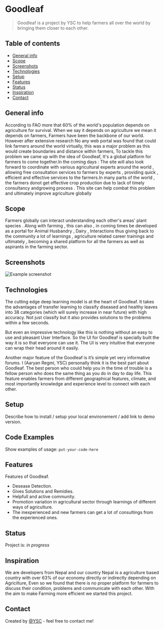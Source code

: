 # Goodleaf
> Goodleaf is a project by YSC to help farmers all over the world by bringing them closer to each other. 

## Table of contents
* [General info](#general-info)
* [Scope](#scope)
* [Screenshots](#screenshots)
* [Technologies](#technologies)
* [Setup](#setup)
* [Features](#features)
* [Status](#status)
* [Inspiration](#inspiration)
* [Contact](#contact)

## General info
According to FAO more that 60% of the world's population depends on agriculture for survival. When we say it depends on agriculture we mean it depends on farmers, Farmers have been the backbone of our world. However after extensive research No any web portal was found that could link farmers around the world virtually, this was a major problem as this would create boundaries and distance within farmers, To tackle this problem we came up with the idea of Goodleaf, It's a global platform for farmers to come together.In the coming days : The site will also look forward to coordinate with various agricultural experts around the world , allowing free consultation services to farmers by experts , providing quick , efficient and effective services to the farmers.In many parts of the world , the farmers donot get effective crop production due to lack of timely consultancy andgrowing process . This site can help combat this problem and ultimately improve agriculture globally

## Scope
Farmers globally can interact understanding each other's areas' plant species . 
Along with farming , this can also , in coming times be developed as a portal for Animal Husbandry , Dairy , Interactions  thus giving back to the community a lot of learnings , agriculture related career trainings and ultimately , becoming a shared platform for all the farmers as well as aspirants in the farming sector.

## Screenshots
![Example screenshot](./img/screenshot.png)

## Technologies
The cutting edge deep learning model is at the heart of Goodleaf. It takes the advantages of transfer learning to classify diseased and healthy leaves into 38 categories (which will surely increase in near future) with high accuracy. Not just classify but it also provides solutions to the problems within a few seconds. 

But even an impressive technology like this is nothing without an easy to use and pleasant  User Interface. So the UI for Goodleaf is specially built the way it is so that everyone can use it. The UI is very intuitive that everyone can wrap their head around it easily. 

Another major feature of the Goodleaf is it’s simple yet very informative forums. I (Aaryan Regmi, YSC) personally think it is the best part about Goodleaf. The best person who could help you in the time of trouble is a fellow person who does the same thing as you do in day to day life. This feature enables farmers from different geographical features, climate, and most importantly knowledge and experience level to connect with each other.

## Setup
Describe how to install / setup your local environement / add link to demo version.

## Code Examples
Show examples of usage:
`put-your-code-here`

## Features
Features of Goodleaf.
* Desease Detection.
* Gives Solutions and Remidies.
* Helpfull and active community.
* Promotion variation in agricultural sector through learnings of different ways of agriculture.
* The inexperienced and new farmers can get  a lot of consultings from the experienced ones.

## Status
Project is: _in progress_

## Inspiration
We are developers from Nepal and our country Nepal is a agriculture based country with over 63% of our economy directly or indirectly depending on Agricilture, Even so we found that there is no proper platform for farmers to discuss their condition, problems and communicate with each other. With the aim to make Farming more efficient we started this project.

## Contact
Created by [@YSC](https://www.ysc-nepal.org/contact) - feel free to contact me!

